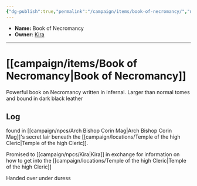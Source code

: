```yaml
---
{"dg-publish":true,"permalink":"/campaign/items/book-of-necromancy/","noteIcon":"","created":"2025-10-26T09:16:40.745-07:00","updated":"2025-10-27T16:34:24.681-07:00"}
---
```



<p><span><ul>
<li dir="auto"><strong>Name:</strong> Book of Necromancy</li>
<li dir="auto"><strong>Owner:</strong> <a data-tooltip-position="top" aria-label="campaign/npcs/Kira.md" data-href="campaign/npcs/Kira.md" href="campaign/npcs/Kira.md" class="internal-link" target="_blank" rel="noopener nofollow">Kira</a></li>
</ul></span></p>

---

# [[campaign/items/Book of Necromancy\|Book of Necromancy]]
Powerful book on Necromancy written in infernal.
Larger than normal tomes and bound in dark black leather

## Log
found in [[campaign/npcs/Arch Bishop Corin Mag\|Arch Bishop Corin Mag]]'s secret lair beneath the [[campaign/locations/Temple of the high Cleric\|Temple of the high Cleric]].

Promised to [[campaign/npcs/Kira\|Kira]] in exchange for information on how to get into the [[campaign/locations/Temple of the high Cleric\|Temple of the high Cleric]]

Handed over under duress
